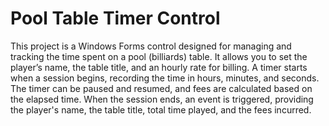 # Pool Table Timer Control
 This project is a Windows Forms control designed for managing and tracking the time spent on a pool (billiards) table. It allows you to set the player’s name, the table title, and an hourly rate for billing. A timer starts when a session begins, recording the time in hours, minutes, and seconds. The timer can be paused and resumed, and fees are calculated based on the elapsed time. When the session ends, an event is triggered, providing the player's name, the table title, total time played, and the fees incurred.
